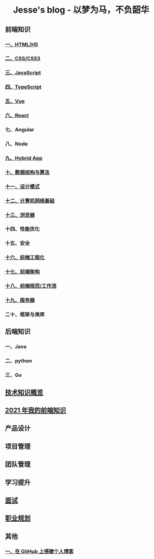 # <center>Jesse's blog - 以梦为马，不负韶华</center>

## 前端知识

### [一、HTML/H5](./1.HTML/index.md)

### [二、CSS/CSS3](./2.CSS/index.md)

### [三、JavaScript](./3.JavaScript/index.md)

### [四、TypeScript](4.TypeScript/index.md)

### [五、Vue](5.Vue/index.md)

### [六、React](6.React/index.md)

### 七、Angular

### 八、Node

### [九、Hybrid App](9.Hybrid%20App/index.md)

### [十、数据结构与算法](10.数据结构与算法/index.md)

### [十一、设计模式](11.设计模式/JavaScript设计原则与设计模式.md)

### [十二、计算机网络基础](12.计算机网络基础/index.md)

### [十三、浏览器](13.浏览器/index.md)

### 十四、性能优化

### 十五、安全

### [十六、前端工程化](16.前端工程化/index.md)

### [十七、前端架构](17.前端架构/index.md)

### [十八、前端规范/工作流](18.前端规范/index.md)

### [十九、服务器](19.服务器/index.md)

### 二十、框架与类库

## 后端知识

### 一、Java

### 二、python

### 三、Go

## [技术知识概览](技术知识概览/index.md)

## [2021 年我的前端知识](技术知识概览/2021年我的前端知识.md)

## 产品设计

## 项目管理

## 团队管理

## 学习提升

## [面试](面试/index.md)

## [职业规划](职业规划/index.md)

## 其他

### [一、在 GitHub 上搭建个人博客](其他/1.在GitHub上搭建个人博客/index.md)
